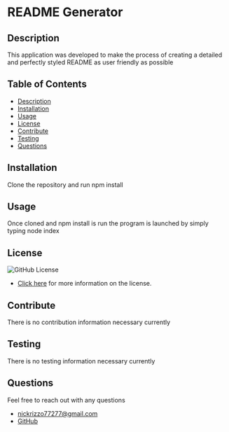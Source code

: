 # README Generator

  ## Description 
  This application was developed to make the process of creating a detailed and perfectly styled README as user friendly as possible

  ## Table of Contents
  - [Description](#Description)
  - [Installation](#Installation)
  - [Usage](#Usage)
  - [License](#License)
  - [Contribute](#Contribute)
  - [Testing](#Testing)
  - [Questions](#Questions)

  ## Installation 
  Clone the repository and run npm install

  ## Usage
  Once cloned and npm install is run the program is launched by simply typing node index

  ## License
   ![GitHub License](https://img.shields.io/badge/MIT-Version-blue) 

  - [Click here](https://opensource.org/licenses/MIT) for more information on the license.

  ## Contribute
  There is no contribution information necessary currently

  ## Testing
  There is no testing information necessary currently

  ## Questions

Feel free to reach out with any questions

- [nickrizzo77277@gmail.com](mail.to:nickrizzo77277@gmail.com) <br>
- [GitHub](https://github.com/izzo2323)

